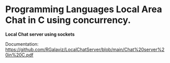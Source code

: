 # Programming Languages Local Area Chat in C using concurrency.
**Local Chat server using sockets**

Documentation:
https://github.com/RGalaviz/LocalChatServer/blob/main/Chat%20server%20in%20C.pdf
```

